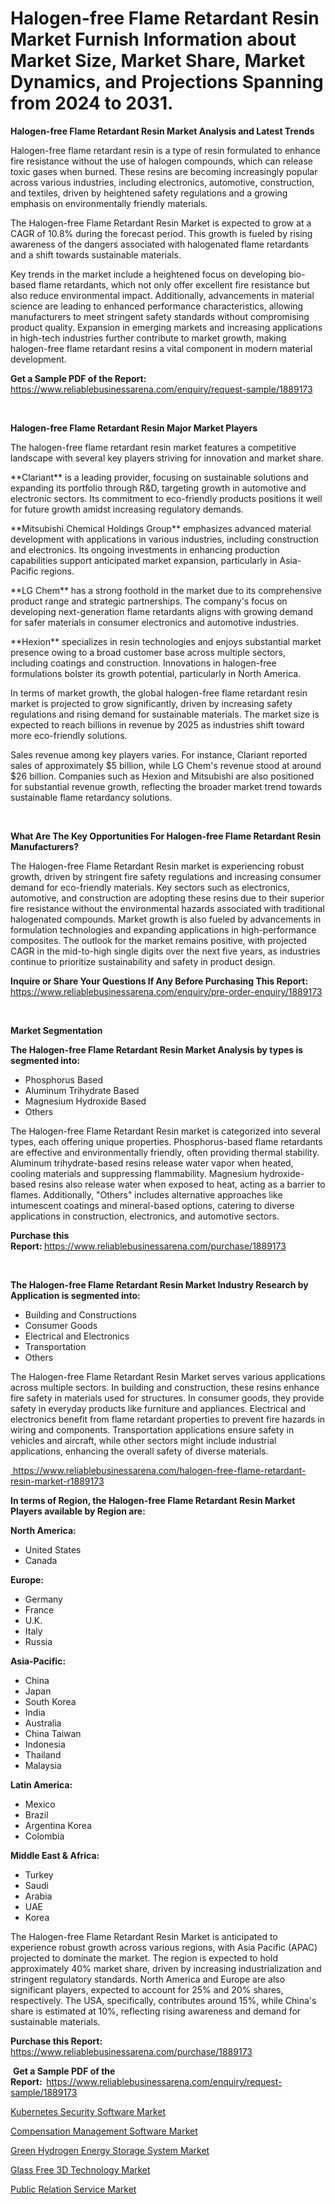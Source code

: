 <p><h1>Halogen-free Flame Retardant Resin Market Furnish Information about Market Size, Market Share, Market Dynamics, and Projections Spanning from 2024 to 2031.</h1></p><p><strong>Halogen-free Flame Retardant Resin Market Analysis and Latest Trends</strong></p>
<p><p>Halogen-free flame retardant resin is a type of resin formulated to enhance fire resistance without the use of halogen compounds, which can release toxic gases when burned. These resins are becoming increasingly popular across various industries, including electronics, automotive, construction, and textiles, driven by heightened safety regulations and a growing emphasis on environmentally friendly materials.</p><p>The Halogen-free Flame Retardant Resin Market is expected to grow at a CAGR of 10.8% during the forecast period. This growth is fueled by rising awareness of the dangers associated with halogenated flame retardants and a shift towards sustainable materials. </p><p>Key trends in the market include a heightened focus on developing bio-based flame retardants, which not only offer excellent fire resistance but also reduce environmental impact. Additionally, advancements in material science are leading to enhanced performance characteristics, allowing manufacturers to meet stringent safety standards without compromising product quality. Expansion in emerging markets and increasing applications in high-tech industries further contribute to market growth, making halogen-free flame retardant resins a vital component in modern material development.</p></p>
<p><strong>Get a Sample PDF of the Report:&nbsp;</strong> <a href="https://www.reliablebusinessarena.com/enquiry/request-sample/1889173?utm_campaign=1551&utm_medium=2&utm_source=Github&utm_content=ia&utm_term=24102024&utm_id=halogen-free-flame-retardant-resin">https://www.reliablebusinessarena.com/enquiry/request-sample/1889173</a></p>
<p>&nbsp;</p>
<p><strong>Halogen-free Flame Retardant Resin Major Market Players</strong></p>
<p><p>The halogen-free flame retardant resin market features a competitive landscape with several key players striving for innovation and market share. </p><p>**Clariant** is a leading provider, focusing on sustainable solutions and expanding its portfolio through R&D, targeting growth in automotive and electronic sectors. Its commitment to eco-friendly products positions it well for future growth amidst increasing regulatory demands.</p><p>**Mitsubishi Chemical Holdings Group** emphasizes advanced material development with applications in various industries, including construction and electronics. Its ongoing investments in enhancing production capabilities support anticipated market expansion, particularly in Asia-Pacific regions.</p><p>**LG Chem** has a strong foothold in the market due to its comprehensive product range and strategic partnerships. The company's focus on developing next-generation flame retardants aligns with growing demand for safer materials in consumer electronics and automotive industries.</p><p>**Hexion** specializes in resin technologies and enjoys substantial market presence owing to a broad customer base across multiple sectors, including coatings and construction. Innovations in halogen-free formulations bolster its growth potential, particularly in North America.</p><p>In terms of market growth, the global halogen-free flame retardant resin market is projected to grow significantly, driven by increasing safety regulations and rising demand for sustainable materials. The market size is expected to reach billions in revenue by 2025 as industries shift toward more eco-friendly solutions.</p><p>Sales revenue among key players varies. For instance, Clariant reported sales of approximately $5 billion, while LG Chem's revenue stood at around $26 billion. Companies such as Hexion and Mitsubishi are also positioned for substantial revenue growth, reflecting the broader market trend towards sustainable flame retardancy solutions.</p></p>
<p>&nbsp;</p>
<p><strong>What Are The Key Opportunities For Halogen-free Flame Retardant Resin Manufacturers?</strong></p>
<p><p>The Halogen-free Flame Retardant Resin market is experiencing robust growth, driven by stringent fire safety regulations and increasing consumer demand for eco-friendly materials. Key sectors such as electronics, automotive, and construction are adopting these resins due to their superior fire resistance without the environmental hazards associated with traditional halogenated compounds. Market growth is also fueled by advancements in formulation technologies and expanding applications in high-performance composites. The outlook for the market remains positive, with projected CAGR in the mid-to-high single digits over the next five years, as industries continue to prioritize sustainability and safety in product design.</p></p>
<p><strong>Inquire or Share Your Questions If Any Before Purchasing This Report:</strong> <a href="https://www.reliablebusinessarena.com/enquiry/pre-order-enquiry/1889173?utm_campaign=1551&utm_medium=2&utm_source=Github&utm_content=ia&utm_term=24102024&utm_id=halogen-free-flame-retardant-resin">https://www.reliablebusinessarena.com/enquiry/pre-order-enquiry/1889173</a></p>
<p>&nbsp;</p>
<p><strong>Market Segmentation</strong></p>
<p><strong>The Halogen-free Flame Retardant Resin Market Analysis by types is segmented into:</strong></p>
<p><ul><li>Phosphorus Based</li><li>Aluminum Trihydrate Based</li><li>Magnesium Hydroxide Based</li><li>Others</li></ul></p>
<p><p>The Halogen-free Flame Retardant Resin market is categorized into several types, each offering unique properties. Phosphorus-based flame retardants are effective and environmentally friendly, often providing thermal stability. Aluminum trihydrate-based resins release water vapor when heated, cooling materials and suppressing flammability. Magnesium hydroxide-based resins also release water when exposed to heat, acting as a barrier to flames. Additionally, "Others" includes alternative approaches like intumescent coatings and mineral-based options, catering to diverse applications in construction, electronics, and automotive sectors.</p></p>
<p><strong>Purchase this Report:&nbsp;</strong><a href="https://www.reliablebusinessarena.com/purchase/1889173?utm_campaign=1551&utm_medium=2&utm_source=Github&utm_content=ia&utm_term=24102024&utm_id=halogen-free-flame-retardant-resin">https://www.reliablebusinessarena.com/purchase/1889173</a></p>
<p>&nbsp;</p>
<p><strong>The Halogen-free Flame Retardant Resin Market Industry Research by Application is segmented into:</strong></p>
<p><ul><li>Building and Constructions</li><li>Consumer Goods</li><li>Electrical and Electronics</li><li>Transportation</li><li>Others</li></ul></p>
<p><p>The Halogen-free Flame Retardant Resin Market serves various applications across multiple sectors. In building and construction, these resins enhance fire safety in materials used for structures. In consumer goods, they provide safety in everyday products like furniture and appliances. Electrical and electronics benefit from flame retardant properties to prevent fire hazards in wiring and components. Transportation applications ensure safety in vehicles and aircraft, while other sectors might include industrial applications, enhancing the overall safety of diverse materials.</p></p>
<p><a href="https://www.reliablebusinessarena.com/halogen-free-flame-retardant-resin-market-r1889173?utm_campaign=1551&utm_medium=2&utm_source=Github&utm_content=ia&utm_term=24102024&utm_id=halogen-free-flame-retardant-resin">&nbsp;https://www.reliablebusinessarena.com/halogen-free-flame-retardant-resin-market-r1889173</a></p>
<p><strong>In terms of Region, the Halogen-free Flame Retardant Resin Market Players available by Region are:</strong></p>
<p>
    <p> <strong> North America: </strong>
        <ul>
            <li>United States</li>
            <li>Canada</li>
        </ul>
        </p> 
    <p> <strong> Europe: </strong>
        <ul>
            <li>Germany</li>
            <li>France</li>
            <li>U.K.</li>
            <li>Italy</li>
            <li>Russia</li>
        </ul>
        </p> 
    <p> <strong> Asia-Pacific: </strong>
        <ul>
            <li>China</li>
            <li>Japan</li>
            <li>South Korea</li>
            <li>India</li>
            <li>Australia</li>
            <li>China Taiwan</li>
            <li>Indonesia</li>
            <li>Thailand</li>
            <li>Malaysia</li>
        </ul>
        </p> 
    <p> <strong> Latin America: </strong>
        <ul>
            <li>Mexico</li>
            <li>Brazil</li>
            <li>Argentina Korea</li>
            <li>Colombia</li>
        </ul>
        </p> 
    <p> <strong> Middle East & Africa: </strong>
        <ul>
            <li>Turkey</li>
            <li>Saudi</li>
            <li>Arabia</li>
            <li>UAE</li>
            <li>Korea</li>
        </ul>
    </p>
    </p>
<p><p>The Halogen-free Flame Retardant Resin Market is anticipated to experience robust growth across various regions, with Asia Pacific (APAC) projected to dominate the market. The region is expected to hold approximately 40% market share, driven by increasing industrialization and stringent regulatory standards. North America and Europe are also significant players, expected to account for 25% and 20% shares, respectively. The USA, specifically, contributes around 15%, while China's share is estimated at 10%, reflecting rising awareness and demand for sustainable materials.</p></p>
<p><strong>Purchase this Report: </strong><a href="https://www.reliablebusinessarena.com/purchase/1889173?utm_campaign=1551&utm_medium=2&utm_source=Github&utm_content=ia&utm_term=24102024&utm_id=halogen-free-flame-retardant-resin">https://www.reliablebusinessarena.com/purchase/1889173</a></p>
<p>&nbsp;<strong>Get a Sample PDF of the Report:&nbsp;&nbsp;</strong><a href="https://www.reliablebusinessarena.com/enquiry/request-sample/1889173?utm_campaign=1551&utm_medium=2&utm_source=Github&utm_content=ia&utm_term=24102024&utm_id=halogen-free-flame-retardant-resin">https://www.reliablebusinessarena.com/enquiry/request-sample/1889173</a></p>
<p><strong></strong></p>
<p><p><a href="https://www.linkedin.com/pulse/kubernetes-security-software-market-segmentation-in-depth-slpwe?utm_campaign=1551&utm_medium=2&utm_source=Github&utm_content=ia&utm_term=24102024&utm_id=halogen-free-flame-retardant-resin">Kubernetes Security Software Market</a></p><p><a href="https://www.linkedin.com/pulse/compensation-management-software-market-outlook-share-analysis-c44de?utm_campaign=1551&utm_medium=2&utm_source=Github&utm_content=ia&utm_term=24102024&utm_id=halogen-free-flame-retardant-resin">Compensation Management Software Market</a></p><p><a href="https://github.com/JakirUddin511/Market-Research-Report-List-1/blob/main/green-hydrogen-energy-storage-system-market.md?utm_campaign=1551&utm_medium=2&utm_source=Github&utm_content=ia&utm_term=24102024&utm_id=halogen-free-flame-retardant-resin">Green Hydrogen Energy Storage System Market</a></p><p><a href="https://www.linkedin.com/pulse/glass-free-3d-technology-market-evolution-key-trends-regional-xdzce?utm_campaign=1551&utm_medium=2&utm_source=Github&utm_content=ia&utm_term=24102024&utm_id=halogen-free-flame-retardant-resin">Glass Free 3D Technology Market</a></p><p><a href="https://www.linkedin.com/pulse/public-relation-service-market-dynamics-application-types-krlde?utm_campaign=1551&utm_medium=2&utm_source=Github&utm_content=ia&utm_term=24102024&utm_id=halogen-free-flame-retardant-resin">Public Relation Service Market</a></p></p>